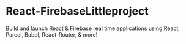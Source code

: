 # React-FirebaseLittleproject

Build and launch React & Firebase real time applications using React, Parcel, Babel, React-Router, & more!
